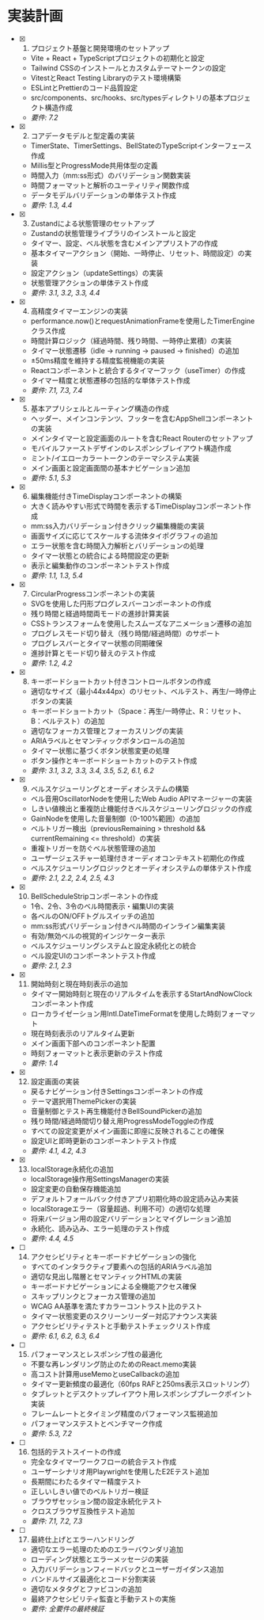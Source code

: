 # 実装計画

- [x] 1. プロジェクト基盤と開発環境のセットアップ
  - Vite + React + TypeScriptプロジェクトの初期化と設定
  - Tailwind CSSのインストールとカスタムテーマトークンの設定
  - VitestとReact Testing Libraryのテスト環境構築
  - ESLintとPrettierのコード品質設定
  - src/components、src/hooks、src/typesディレクトリの基本プロジェクト構造作成
  - _要件: 7.2_

- [x] 2. コアデータモデルと型定義の実装
  - TimerState、TimerSettings、BellStateのTypeScriptインターフェース作成
  - Millis型とProgressMode共用体型の定義
  - 時間入力（mm:ss形式）のバリデーション関数実装
  - 時間フォーマットと解析のユーティリティ関数作成
  - データモデルバリデーションの単体テスト作成
  - _要件: 1.3, 4.4_

- [x] 3. Zustandによる状態管理のセットアップ
  - Zustandの状態管理ライブラリのインストールと設定
  - タイマー、設定、ベル状態を含むメインアプリストアの作成
  - 基本タイマーアクション（開始、一時停止、リセット、時間設定）の実装
  - 設定アクション（updateSettings）の実装
  - 状態管理アクションの単体テスト作成
  - _要件: 3.1, 3.2, 3.3, 4.4_

- [x] 4. 高精度タイマーエンジンの実装
  - performance.now()とrequestAnimationFrameを使用したTimerEngineクラス作成
  - 時間計算ロジック（経過時間、残り時間、一時停止累積）の実装
  - タイマー状態遷移（idle → running → paused → finished）の追加
  - ±50ms精度を維持する精度監視機能の実装
  - Reactコンポーネントと統合するタイマーフック（useTimer）の作成
  - タイマー精度と状態遷移の包括的な単体テスト作成
  - _要件: 7.1, 7.3, 7.4_

- [x] 5. 基本アプリシェルとルーティング構造の作成
  - ヘッダー、メインコンテンツ、フッターを含むAppShellコンポーネントの実装
  - メインタイマーと設定画面のルートを含むReact Routerのセットアップ
  - モバイルファーストデザインのレスポンシブレイアウト構造作成
  - ミント/イエローカラートークンのテーマシステム実装
  - メイン画面と設定画面間の基本ナビゲーション追加
  - _要件: 5.1, 5.3_

- [x] 6. 編集機能付きTimeDisplayコンポーネントの構築
  - 大きく読みやすい形式で時間を表示するTimeDisplayコンポーネント作成
  - mm:ss入力バリデーション付きクリック編集機能の実装
  - 画面サイズに応じてスケールする流体タイポグラフィの追加
  - エラー状態を含む時間入力解析とバリデーションの処理
  - タイマー状態との統合による時間設定の更新
  - 表示と編集動作のコンポーネントテスト作成
  - _要件: 1.1, 1.3, 5.4_

- [x] 7. CircularProgressコンポーネントの実装
  - SVGを使用した円形プログレスバーコンポーネントの作成
  - 残り時間と経過時間両モードの進捗計算実装
  - CSSトランスフォームを使用したスムーズなアニメーション遷移の追加
  - プログレスモード切り替え（残り時間/経過時間）のサポート
  - プログレスバーとタイマー状態の同期確保
  - 進捗計算とモード切り替えのテスト作成
  - _要件: 1.2, 4.2_

- [x] 8. キーボードショートカット付きコントロールボタンの作成
  - 適切なサイズ（最小44x44px）のリセット、ベルテスト、再生/一時停止ボタンの実装
  - キーボードショートカット（Space：再生/一時停止、R：リセット、B：ベルテスト）の追加
  - 適切なフォーカス管理とフォーカスリングの実装
  - ARIAラベルとセマンティックボタンロールの追加
  - タイマー状態に基づくボタン状態変更の処理
  - ボタン操作とキーボードショートカットのテスト作成
  - _要件: 3.1, 3.2, 3.3, 3.4, 3.5, 5.2, 6.1, 6.2_

- [x] 9. ベルスケジューリングとオーディオシステムの構築
  - ベル音用OscillatorNodeを使用したWeb Audio APIマネージャーの実装
  - しきい値検出と重複防止機能付きベルスケジューリングロジックの作成
  - GainNodeを使用した音量制御（0-100%範囲）の追加
  - ベルトリガー検出（previousRemaining > threshold && currentRemaining <= threshold）の実装
  - 重複トリガーを防ぐベル状態管理の追加
  - ユーザージェスチャー処理付きオーディオコンテキスト初期化の作成
  - ベルスケジューリングロジックとオーディオシステムの単体テスト作成
  - _要件: 2.1, 2.2, 2.4, 2.5, 4.3_

- [x] 10. BellScheduleStripコンポーネントの作成
  - 1令、2令、3令のベル時間表示・編集UIの実装
  - 各ベルのON/OFFトグルスイッチの追加
  - mm:ss形式バリデーション付きベル時間のインライン編集実装
  - 有効/無効ベルの視覚的インジケーター表示
  - ベルスケジューリングシステムと設定永続化との統合
  - ベル設定UIのコンポーネントテスト作成
  - _要件: 2.1, 2.3_

- [x] 11. 開始時刻と現在時刻表示の追加
  - タイマー開始時刻と現在のリアルタイムを表示するStartAndNowClockコンポーネント作成
  - ローカライゼーション用Intl.DateTimeFormatを使用した時刻フォーマット
  - 現在時刻表示のリアルタイム更新
  - メイン画面下部へのコンポーネント配置
  - 時刻フォーマットと表示更新のテスト作成
  - _要件: 1.4_

- [x] 12. 設定画面の実装
  - 戻るナビゲーション付きSettingsコンポーネントの作成
  - テーマ選択用ThemePickerの実装
  - 音量制御とテスト再生機能付きBellSoundPickerの追加
  - 残り時間/経過時間切り替え用ProgressModeToggleの作成
  - すべての設定変更がメイン画面に即座に反映されることの確保
  - 設定UIと即時更新のコンポーネントテスト作成
  - _要件: 4.1, 4.2, 4.3_

- [x] 13. localStorage永続化の追加
  - localStorage操作用SettingsManagerの実装
  - 設定変更の自動保存機能追加
  - デフォルトフォールバック付きアプリ初期化時の設定読み込み実装
  - localStorageエラー（容量超過、利用不可）の適切な処理
  - 将来バージョン用の設定バリデーションとマイグレーション追加
  - 永続化、読み込み、エラー処理のテスト作成
  - _要件: 4.4, 4.5_

- [ ] 14. アクセシビリティとキーボードナビゲーションの強化
  - すべてのインタラクティブ要素への包括的ARIAラベル追加
  - 適切な見出し階層とセマンティックHTMLの実装
  - キーボードナビゲーションによる全機能アクセス確保
  - スキップリンクとフォーカス管理の追加
  - WCAG AA基準を満たすカラーコントラスト比のテスト
  - タイマー状態変更のスクリーンリーダー対応アナウンス実装
  - アクセシビリティテストと手動テストチェックリスト作成
  - _要件: 6.1, 6.2, 6.3, 6.4_

- [ ] 15. パフォーマンスとレスポンシブ性の最適化
  - 不要な再レンダリング防止のためのReact.memo実装
  - 高コスト計算用useMemoとuseCallbackの追加
  - タイマー更新頻度の最適化（60fps RAFと250ms表示スロットリング）
  - タブレットとデスクトップレイアウト用レスポンシブブレークポイント実装
  - フレームレートとタイミング精度のパフォーマンス監視追加
  - パフォーマンステストとベンチマーク作成
  - _要件: 5.3, 7.2_

- [ ] 16. 包括的テストスイートの作成
  - 完全なタイマーワークフローの統合テスト作成
  - ユーザーシナリオ用Playwrightを使用したE2Eテスト追加
  - 長期間にわたるタイマー精度テスト
  - 正しいしきい値でのベルトリガー検証
  - ブラウザセッション間の設定永続化テスト
  - クロスブラウザ互換性テスト追加
  - _要件: 7.1, 7.2, 7.3_

- [ ] 17. 最終仕上げとエラーハンドリング
  - 適切なエラー処理のためのエラーバウンダリ追加
  - ローディング状態とエラーメッセージの実装
  - 入力バリデーションフィードバックとユーザーガイダンス追加
  - バンドルサイズ最適化とコード分割実装
  - 適切なメタタグとファビコンの追加
  - 最終アクセシビリティ監査と手動テストの実施
  - _要件: 全要件の最終検証_